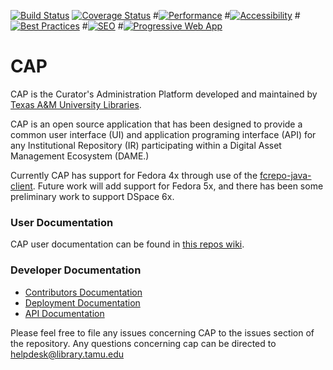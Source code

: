 [![Build Status](https://github.com/TAMULib/CAP/workflows/Build/badge.svg)](https://github.com/TAMULib/CAP/actions?query=workflow%3ABuild)
[![Coverage Status](https://coveralls.io/repos/github/TAMULib/CAP/badge.svg)](https://coveralls.io/github/TAMULib/CAP)
#[![Performance](https://tamulib.github.io/CAP/audit/assets/performance.svg)](https://tamulib.github.io/CAP/audit/#performance)
#[![Accessibility](https://tamulib.github.io/CAP/audit/assets/accessibility.svg)](https://tamulib.github.io/CAP/audit/#accessibility)
#[![Best Practices](https://tamulib.github.io/CAP/audit/assets/best-practices.svg)](https://tamulib.github.io/CAP/audit/#best-practices)
#[![SEO](https://tamulib.github.io/CAP/audit/assets/seo.svg)](https://tamulib.github.io/CAP/audit/#seo)
#[![Progressive Web App](https://tamulib.github.io/CAP/audit/assets/pwa.svg)](https://tamulib.github.io/CAP/audit/#pwa)

# CAP

CAP is the Curator's Administration Platform developed and maintained by [Texas A&M University Libraries](http://library.tamu.edu).

CAP is an open source application that has been designed to provide a common user interface (UI) and application programing interface (API) for any Institutional Repository (IR) participating within a Digital Asset Management Ecosystem (DAME.)

Currently CAP has support for Fedora 4x through use of the [fcrepo-java-client](https://github.com/fcrepo4-exts/fcrepo-java-client). Future work will add support for Fedora 5x, and there has been some preliminary work to support DSpace 6x.

### User Documentation

CAP user documentation can be found in [this repos wiki](https://github.com/TAMULib/CAP/wiki/User-Documentation).

### Developer Documentation

- [Contributors Documentation](https://github.com/TAMULib/Cap/blob/master/CONTRIBUTING.md)
- [Deployment Documentation](https://github.com/TAMULib/Cap/blob/master/DEPLOYING.md)
- [API Documentation](https://tamulib.github.io/CAP)

Please feel free to file any issues concerning CAP to the issues section of the repository. Any questions concerning cap can be directed to [helpdesk@library.tamu.edu]()

